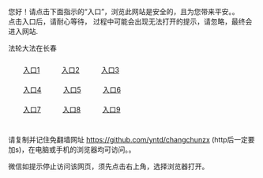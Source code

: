 您好！请点击下面指示的“入口”，浏览此网站是安全的，且为您带来平安。。 <br/>
点击入口后，请耐心等待， 过程中可能会出现无法打开的提示，请忽略，最终会进入网站. </br>

法轮大法在长春<br/>
<div style="padding:10px"><a style="margin:20px" target="_blank" href="https://d3ispun4k05qw4.cloudfront.net/2Qpsp?ryvewoq" id="ccLink1" rel="nofollow">入口1</a> <a target="_blank" style="margin:20px" href="https://d2ga3cqb1hf6k7.cloudfront.net/2Qpsp?qykqeblo" id="ccLink2" rel="nofollow">入口2</a> <a style="margin:20px" target="_blank" href="https://d2cg400vbcm826.cloudfront.net/2Qpsp?blsnjn" id="ccLink3" rel="nofollow">入口3</a></div>

<div style="padding:10px" ><a style="margin:20px" target="_blank" href="https://d3ispun4k05qw4.cloudfront.net/2Qpsp?ryvewoq" id="ccLink4" rel="nofollow">入口4</a> <a style="margin:20px" href="https://d2ga3cqb1hf6k7.cloudfront.net/2Qpsp?qykqeblo" target="_blank" id="ccLink5" rel="nofollow">入口5</a> <a style="margin:20px" href="https://d2cg400vbcm826.cloudfront.net/2Qpsp?blsnjn" target="_blank" id="ccLink6" rel="nofollow">入口6</a></div>

<div style="padding:10px"><a style="margin:20px" target="_blank" href="https://d3ispun4k05qw4.cloudfront.net/2Qpsp?ryvewoq" id="ccLink7" rel="nofollow">入口7</a> <a style="margin:20px" href="https://d2ga3cqb1hf6k7.cloudfront.net/2Qpsp?qykqeblo" target="_blank" id="ccLink8" rel="nofollow">入口8</a> <a style="margin:20px" target="_blank" href="https://d2cg400vbcm826.cloudfront.net/2Qpsp?blsnjn" id="ccLink9" rel="nofollow">入口9</a></div>

<br/>



请复制并记住免翻墙网址 https://github.com/yntd/changchunzx (http后一定要加s)，在电脑或手机的浏览器均可访问。。<br/>

微信如提示停止访问该网页，须先点击右上角，选择浏览器打开。
